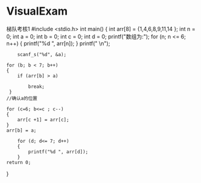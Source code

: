 # VisualExam
梯队考核1
#include <stdio.h>
int main()
{
	int arr[8] = {1,4,6,8,9,11,14 };
	int n = 0;
	int a = 0;
	int b = 0;
	int c = 0;
	int d = 0;
	printf("数组为:");
	for (n; n <= 6; n++)
	{
		printf("%d ", arr[n]);
	}
	printf(" \n");



		scanf_s("%d", &a);

	for (b; b < 7; b++)
	{ 
		if (arr[b] > a)
		
			break;
     }
	//确认a的位置

	for (c=6; b<=c ; c--)
	{
		arr[c +1] = arr[c];
	}
	arr[b] = a;

		for (d; d<= 7; d++)
		{
			printf("%d ", arr[d]);
		}
	return 0;
}
